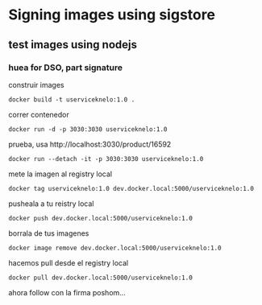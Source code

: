 # Signing images using sigstore

## test images using nodejs 

### huea for DSO, part signature

construir images

~~~
docker build -t userviceknelo:1.0 .
~~~


correr contenedor

~~~
docker run -d -p 3030:3030 userviceknelo:1.0
~~~
prueba,  usa  http://localhost:3030/product/16592

~~~
docker run --detach -it -p 3030:3030 userviceknelo:1.0
~~~

mete la imagen al registry local 

~~~
docker tag userviceknelo:1.0 dev.docker.local:5000/userviceknelo:1.0
~~~
pusheala a tu reistry local 

~~~
docker push dev.docker.local:5000/userviceknelo:1.0
~~~

borrala de tus imagenes 

~~~
docker image remove dev.docker.local:5000/userviceknelo:1.0
~~~

hacemos pull desde el registry local

~~~
docker pull dev.docker.local:5000/userviceknelo:1.0
~~~

ahora follow con la firma poshom...